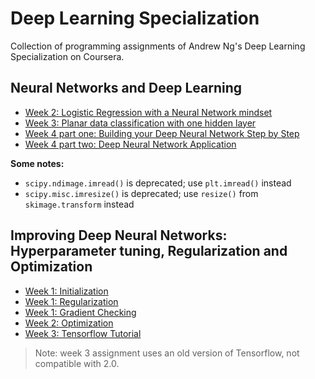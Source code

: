 # Deep Learning Specialization

Collection of programming assignments of Andrew Ng's Deep Learning Specialization on Coursera.

## Neural Networks and Deep Learning

- [Week 2: Logistic Regression with a Neural Network mindset](neural-networks-and-deep-learning/week2-pa/Logistic+Regression+with+a+Neural+Network+mindset+v5.ipynb)
- [Week 3: Planar data classification with one hidden layer](neural-networks-and-deep-learning/week3-pa/Planar+data+classification+with+one+hidden+layer+v5.ipynb)
- [Week 4 part one: Building your Deep Neural Network Step by Step](neural-networks-and-deep-learning/week4-pa/building-your-deep-neural-network/Building_your_Deep_Neural_Network_Step_by_Step_v8a.ipynb)
- [Week 4 part two: Deep Neural Network Application](neural-networks-and-deep-learning/week4-pa/deep-neural-network-application-image-classification/Deep+Neural+Network+-+Application+v8.ipynb)

**Some notes:**

- `scipy.ndimage.imread()` is deprecated; use `plt.imread()` instead
- `scipy.misc.imresize()` is deprecated; use `resize()` from `skimage.transform` instead

## Improving Deep Neural Networks: Hyperparameter tuning, Regularization and Optimization

- [Week 1: Initialization](improving-deep-neural-networks/initialization/Initialization.ipynb)
- [Week 1: Regularization](improving-deep-neural-networks/regularization/Regularization.ipynb)
- [Week 1: Gradient Checking](improving-deep-neural-networks/gradient-checking/Gradient-Checking.ipynb)
- [Week 2: Optimization](improving-deep-neural-networks/optimization-methods/Optimization-methods.ipynb)
- [Week 3: Tensorflow Tutorial](improving-deep-neural-networks/tensorflow-tutorial/Tensorflow_Tutorial.ipynb)

> Note: week 3 assignment uses an old version of Tensorflow, not compatible with 2.0.